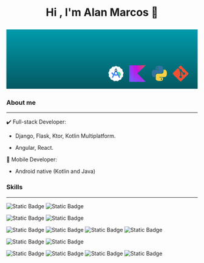 <h1 align="center"><p>Hi , I'm Alan Marcos 👋</p></h1>




![Github Banner](https://github.com/codigo-alan/codigo-alan/blob/main/images/bannerGitv2.png)


### About me

---

✔️ Full-stack Developer:

   - Django, Flask, Ktor, Kotlin Multiplatform.

   - Angular, React.

                
📲 Mobile Developer:

   - Android native (Kotlin and Java)

### Skills

---

![Static Badge](https://img.shields.io/badge/Android-%233DDC84?logo=android&labelColor=white)
![Static Badge](https://img.shields.io/badge/Compose_Multiplatform-%237F52FF?logo=kotlin&labelColor=white)



![Static Badge](https://img.shields.io/badge/Django-%23092E20?logo=django&labelColor=black)
![Static Badge](https://img.shields.io/badge/Ktor-%23008FC7)  


![Static Badge](https://img.shields.io/badge/Kotlin-%237F52FF?logo=kotlin&labelColor=white) 
![Static Badge](https://img.shields.io/badge/Python-%233776AB?logo=python&labelColor=white) 
![Static Badge](https://img.shields.io/badge/Java-blue)
![Static Badge](https://img.shields.io/badge/Docker-%232496ED?logo=docker&labelColor=white)


![Static Badge](https://img.shields.io/badge/React-%2361DAFB?logo=react&labelColor=black)
![Static Badge](https://img.shields.io/badge/Angular-%230F0F11?logo=angular&labelColor=black)

![Static Badge](https://img.shields.io/badge/PostgreSQL-%234169E1?logo=postgresql&labelColor=white)
![Static Badge](https://img.shields.io/badge/MySQL-%234479A1?logo=mysql&labelColor=black)
![Static Badge](https://img.shields.io/badge/MongoDB-%2347A248?logo=mongodb&labelColor=black)
![Static Badge](https://img.shields.io/badge/Firebase-%23FFCA28?logo=firebase&labelColor=black)









